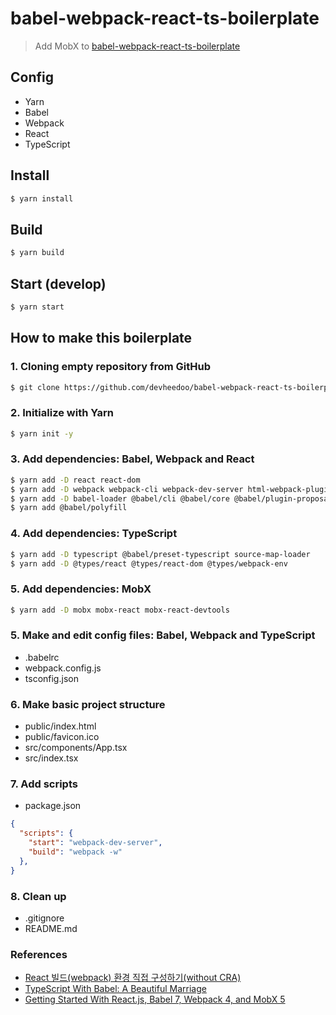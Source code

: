 # babel-webpack-react-ts-boilerplate

> Add MobX to [babel-webpack-react-ts-boilerplate](https://github.com/devheedoo/babel-webpack-react-ts-boilerplate)

## Config

- Yarn
- Babel
- Webpack
- React
- TypeScript

## Install

```bash
$ yarn install
```

## Build

```bash
$ yarn build
```

## Start (develop)

```bash
$ yarn start
```

## How to make this boilerplate


### 1. Cloning empty repository from GitHub

```bash
$ git clone https://github.com/devheedoo/babel-webpack-react-ts-boilerplate.git
```

### 2. Initialize with Yarn

```bash
$ yarn init -y
```

### 3. Add dependencies: Babel, Webpack and React

```bash
$ yarn add -D react react-dom
$ yarn add -D webpack webpack-cli webpack-dev-server html-webpack-plugin
$ yarn add -D babel-loader @babel/cli @babel/core @babel/plugin-proposal-class-properties @babel/preset-env @babel/preset-react @babel/plugin-proposal-decorators
$ yarn add @babel/polyfill
```

### 4. Add dependencies: TypeScript

```bash
$ yarn add -D typescript @babel/preset-typescript source-map-loader
$ yarn add -D @types/react @types/react-dom @types/webpack-env
```

### 5. Add dependencies: MobX

```bash
$ yarn add -D mobx mobx-react mobx-react-devtools
```

### 5. Make and edit config files: Babel, Webpack and TypeScript
- .babelrc
- webpack.config.js
- tsconfig.json

### 6. Make basic project structure
- public/index.html
- public/favicon.ico
- src/components/App.tsx
- src/index.tsx

### 7. Add scripts
- package.json

```json
{
  "scripts": {
    "start": "webpack-dev-server",
    "build": "webpack -w"
  },
}
```

### 8. Clean up
- .gitignore
- README.md

### References

- [React 빌드(webpack) 환경 직접 구성하기(without CRA)](https://p-iknow.netlify.com/front-end/react-webpack-config)
- [TypeScript With Babel: A Beautiful Marriage](https://iamturns.com/typescript-babel/)
- [Getting Started With React.js, Babel 7, Webpack 4, and MobX 5](https://dzone.com/articles/getting-started-with-reactjs-with-babel-7-webpack)
